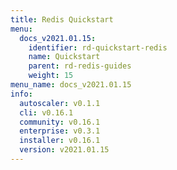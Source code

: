 ```yaml
---
title: Redis Quickstart
menu:
  docs_v2021.01.15:
    identifier: rd-quickstart-redis
    name: Quickstart
    parent: rd-redis-guides
    weight: 15
menu_name: docs_v2021.01.15
info:
  autoscaler: v0.1.1
  cli: v0.16.1
  community: v0.16.1
  enterprise: v0.3.1
  installer: v0.16.1
  version: v2021.01.15
---
```


